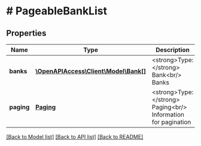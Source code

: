 # # PageableBankList

## Properties

Name | Type | Description | Notes
------------ | ------------- | ------------- | -------------
**banks** | [**\OpenAPIAccess\Client\Model\Bank[]**](Bank.md) | &lt;strong&gt;Type:&lt;/strong&gt; Bank&lt;br/&gt; Banks |
**paging** | [**Paging**](Paging.md) | &lt;strong&gt;Type:&lt;/strong&gt; Paging&lt;br/&gt; Information for pagination |

[[Back to Model list]](../../README.md#models) [[Back to API list]](../../README.md#endpoints) [[Back to README]](../../README.md)
